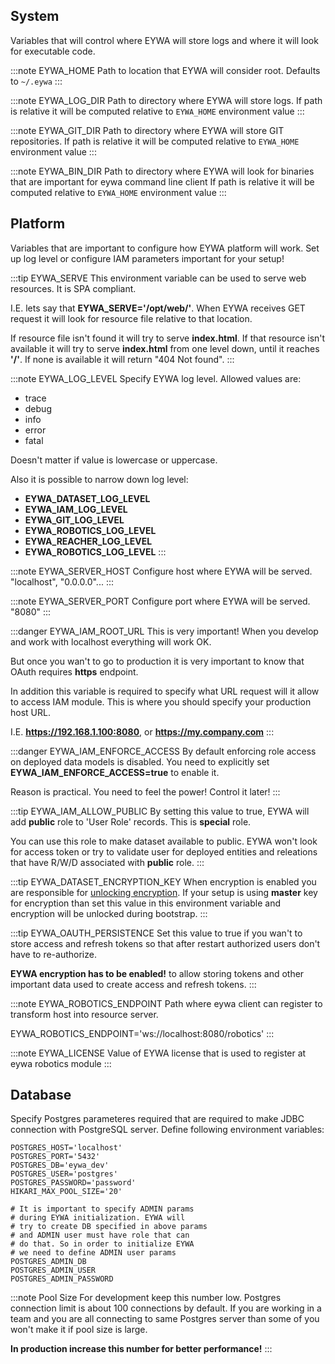 ## System
Variables that will control where EYWA will store logs and where it
will look for executable code.

:::note EYWA_HOME
Path to location that EYWA will consider root.
Defaults to `~/.eywa`
:::


:::note EYWA_LOG_DIR
Path to directory where EYWA will store logs. 
If path is relative it will be computed relative to `EYWA_HOME`
environment value
:::


:::note EYWA_GIT_DIR
Path to directory where EYWA will store GIT repositories.
If path is relative it will be computed relative to `EYWA_HOME` environment value
:::


:::note EYWA_BIN_DIR
Path to directory where EYWA will look for binaries
that are important for eywa command line client
If path is relative it will be computed relative to 
`EYWA_HOME` environment value
:::

## Platform
Variables that are important to configure how EYWA
platform will work. Set up log level or configure IAM
parameters important for your setup!

:::tip EYWA_SERVE
This environment variable can be used to serve web resources.
It is SPA compliant.

I.E. lets say that **EYWA_SERVE='/opt/web/'**.
When EYWA receives GET request it will look for resource
file relative to that location.

If resource file isn't found it will try to serve **index.html**. If
that resource isn't available it will try to serve **index.html** from
one level down, until it reaches **'/'**. If none is available it will
return "404 Not found".
:::

:::note EYWA_LOG_LEVEL
Specify EYWA log level. Allowed values are:

- trace
- debug
- info
- error
- fatal

Doesn't matter if value is lowercase or uppercase.

Also it is possible to narrow down log level:
- **EYWA_DATASET_LOG_LEVEL**
- **EYWA_IAM_LOG_LEVEL**
- **EYWA_GIT_LOG_LEVEL**
- **EYWA_ROBOTICS_LOG_LEVEL**
- **EYWA_REACHER_LOG_LEVEL**
- **EYWA_ROBOTICS_LOG_LEVEL**
:::


:::note EYWA_SERVER_HOST
Configure host where EYWA will be served. "localhost", "0.0.0.0"...
:::

:::note EYWA_SERVER_PORT
Configure port where EYWA will be served. "8080"
:::

:::danger EYWA_IAM_ROOT_URL
This is very important! When you develop and work with localhost
everything will work OK.

But once you wan't to go to production it is very important to
know that OAuth requires **https** endpoint.

In addition this variable is required to specify what URL request
will it allow to access IAM module. This is where you should specify
your production host URL.

I.E. **https://192.168.1.100:8080**, or **https://my.company.com**
:::

:::danger EYWA_IAM_ENFORCE_ACCESS
By default enforcing role access on deployed data models is disabled.
You need to explicitly set **EYWA_IAM_ENFORCE_ACCESS=true** to enable it.

Reason is practical. You need to feel the power! Control it later!
:::

:::tip EYWA_IAM_ALLOW_PUBLIC
By setting this value to true, EYWA will add __public__ role to 
'User Role' records. This is **special** role.

You can use this role to make dataset available to public. EYWA
won't look for access token or try to validate user for deployed entities
and releations that have R/W/D associated with __public__ role.
:::


:::tip EYWA_DATASET_ENCRYPTION_KEY
When encryption is enabled you are responsible for [unlocking encryption](./encryption).
If your setup is using **master** key for encryption than set this
value in this environment variable and encryption will be unlocked 
during bootstrap.
:::

:::tip EYWA_OAUTH_PERSISTENCE
Set this value to true if you wan't to store access and refresh tokens
so that after restart authorized users don't have to re-authorize. 

**EYWA encryption has to be enabled!** to allow storing tokens and
other important data used to create access and refresh tokens.
:::

:::note EYWA_ROBOTICS_ENDPOINT
Path where eywa client can register to transform host
into resource server.

EYWA_ROBOTICS_ENDPOINT='ws://localhost:8080/robotics'
:::

:::note EYWA_LICENSE
Value of EYWA license that is used to register at
eywa robotics module
:::



## Database
Specify Postgres parameteres required that are required to make
JDBC connection with PostgreSQL server. Define following environment
variables:


```shell
POSTGRES_HOST='localhost'
POSTGRES_PORT='5432'
POSTGRES_DB='eywa_dev'
POSTGRES_USER='postgres'
POSTGRES_PASSWORD='password'
HIKARI_MAX_POOL_SIZE='20'

# It is important to specify ADMIN params
# during EYWA initialization. EYWA will 
# try to create DB specified in above params
# and ADMIN user must have role that can
# do that. So in order to initialize EYWA
# we need to define ADMIN user params
POSTGRES_ADMIN_DB
POSTGRES_ADMIN_USER
POSTGRES_ADMIN_PASSWORD
```

:::note Pool Size
For development keep this number low. Postgres connection limit
is about 100 connections by default. If you are working in a team
and you are all connecting to same Postgres server than some of
you won't make it if pool size is large.

**In production increase this number for better performance!**
:::
